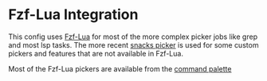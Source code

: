 # Fzf-Lua Integration

This config uses [Fzf-Lua](https://github.com/ibhagwan/fzf-lua) for most of the more complex picker jobs 
like grep and most lsp tasks. The more recent [snacks picker](../snacks_picker.md) is used for some 
custom pickers and features that are not available in Fzf-Lua.

Most of the Fzf-Lua pickers are available from the [command palette](/commandpalette)
